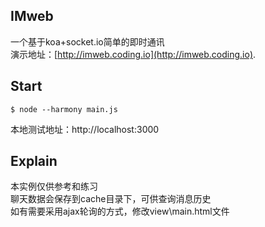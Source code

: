 ## IMweb
   一个基于koa+socket.io简单的即时通讯  
   演示地址：[http://imweb.coding.io](http://imweb.coding.io).

## Start
```
$ node --harmony main.js
```
本地测试地址：http://localhost:3000

## Explain
   本实例仅供参考和练习  
   聊天数据会保存到cache目录下，可供查询消息历史  
   如有需要采用ajax轮询的方式，修改view\main.html文件